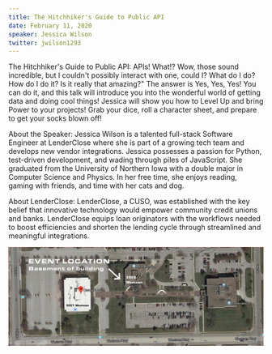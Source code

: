 ```yaml
---
title: The Hitchhiker's Guide to Public API  
date: February 11, 2020
speaker: Jessica Wilson
twitter: jwilson1293  
---
```

The Hitchhiker's Guide to Public API:
APIs!  What!?  Wow, those sound incredible, but I couldn't possibly interact with one, could I?  What do I do?  How do I do it?  Is it really that amazing?"  The answer is Yes, Yes, Yes!  You can do it, and this talk will introduce you into the wonderful world of getting data and doing cool things!  Jessica will show you how to Level Up and bring Power to your projects!  Grab your dice, roll a character sheet, and prepare to get your socks blown off!

About the Speaker:
Jessica Wilson is a talented full-stack Software Engineer at LenderClose where she is part of a
growing tech team and develops new vendor integrations. Jessica possesses a passion for
Python, test-driven development, and wading through piles of JavaScript. She graduated from
the University of Northern Iowa with a double major in Computer Science and Physics. In her
free time, she enjoys reading, gaming with friends, and time with her cats and dog.

About LenderClose:
LenderClose, a CUSO, was established with the key belief that innovative technology would
empower community credit unions and banks. LenderClose equips loan originators with the
workflows needed to boost efficiencies and shorten the lending cycle through streamlined and
meaningful integrations.


<img src="/img/Event_Location_2929_Westown.png" alt="directions" />
